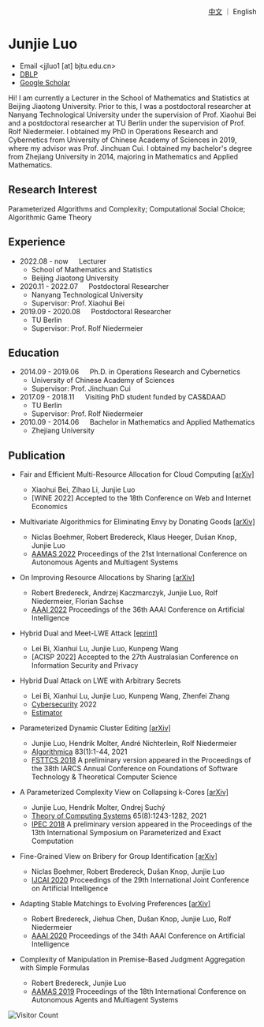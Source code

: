<p align="right"> <a href="/index-ch.html">中文</a> ｜ English </p>

# Junjie Luo
- Email <jjluo1 [at] bjtu.edu.cn>
- [DBLP](https://dblp.org/pid/69/7067.html)
- [Google Scholar](https://scholar.google.com.ph/citations?user=_OpGl-oAAAAJ&hl=fil)

Hi! I am currently a Lecturer in the School of Mathematics and Statistics at Beijing Jiaotong University. Prior to this, I was a postdoctoral researcher at Nanyang Technological University under the supervision of Prof. Xiaohui Bei and a postdoctoral researcher at TU Berlin under the supervision of Prof. Rolf Niedermeier. I obtained my PhD in Operations Research and Cybernetics from University of Chinese Academy of Sciences in 2019, where my advisor was Prof. Jinchuan Cui. I obtained my bachelor's degree from Zhejiang University in 2014, majoring in Mathematics and Applied Mathematics.

## Research Interest
Parameterized Algorithms and Complexity; Computational Social Choice; Algorithmic Game Theory

## Experience
- 2022.08 - now &emsp; Lecturer
  - School of Mathematics and Statistics
  - Beijing Jiaotong University
- 2020.11 - 2022.07 &emsp; Postdoctoral Researcher
  - Nanyang Technological University
  - Supervisor: Prof. Xiaohui Bei
- 2019.09 - 2020.08 &emsp; Postdoctoral Researcher
  - TU Berlin
  - Supervisor: Prof. Rolf Niedermeier

## Education
- 2014.09 - 2019.06 &emsp; Ph.D. in Operations Research and Cybernetics
  - University of Chinese Academy of Sciences
  - Supervisor: Prof. Jinchuan Cui
- 2017.09 - 2018.11 &emsp; Visiting PhD student funded by CAS&DAAD
  - TU Berlin
  - Supervisor: Prof. Rolf Niedermeier
- 2010.09 - 2014.06 &emsp; Bachelor in Mathematics and Applied Mathematics
  - Zhejiang University

## Publication
- Fair and Efficient Multi-Resource Allocation for Cloud Computing 
[[arXiv]](https://arxiv.org/pdf/2210.05237.pdf)
  - Xiaohui Bei, Zihao Li, Junjie Luo
  - [WINE 2022] Accepted to the 18th Conference on Web and Internet Economics 

- Multivariate Algorithmics for Eliminating Envy by Donating Goods
[[arXiv]](https://arxiv.org/pdf/2202.01716.pdf)
  - Niclas Boehmer, Robert Bredereck, Klaus Heeger, Dušan Knop, Junjie Luo
  - [AAMAS 2022](https://dl.acm.org/doi/10.5555/3535850.3535866) Proceedings of the 21st International Conference on Autonomous Agents and Multiagent Systems 

- On Improving Resource Allocations by Sharing
[[arXiv]](https://arxiv.org/pdf/2112.07525.pdf)
  - Robert Bredereck, Andrzej Kaczmarczyk, Junjie Luo, Rolf Niedermeier, Florian Sachse
  - [AAAI 2022](https://ojs.aaai.org/index.php/AAAI/article/view/20416) Proceedings of the 36th AAAI Conference on Artificial Intelligence 

- Hybrid Dual and Meet-LWE Attack
[[eprint]](https://eprint.iacr.org/2022/1330.pdf)
  - Lei Bi, Xianhui Lu, Junjie Luo, Kunpeng Wang
  - [ACISP 2022] Accepted to the 27th Australasian Conference on Information Security and Privacy

- Hybrid Dual Attack on LWE with Arbitrary Secrets
  - Lei Bi, Xianhui Lu, Junjie Luo, Kunpeng Wang, Zhenfei Zhang
  - [Cybersecurity]((https://link.springer.com/article/10.1186/s42400-022-00115-y)) 2022
  - [Estimator](https://github.com/BiLei121/hybrid-dual-estimator)
  
- Parameterized Dynamic Cluster Editing
[[arXiv]](https://arxiv.org/pdf/1810.06625.pdf)
  - Junjie Luo, Hendrik Molter, André Nichterlein, Rolf Niedermeier
  - [Algorithmica](https://link.springer.com/article/10.1007/s00453-020-00746-y) 83(1):1-44, 2021
  - [FSTTCS 2018](https://drops.dagstuhl.de/opus/volltexte/2018/9945/) A preliminary version appeared in the Proceedings of the 38th IARCS Annual Conference on Foundations of Software Technology & Theoretical Computer Science 

- A Parameterized Complexity View on Collapsing k-Cores
[[arXiv]](https://arxiv.org/pdf/1805.12453.pdf)
  - Junjie Luo, Hendrik Molter, Ondrej Suchý
  - [Theory of Computing Systems](https://link.springer.com/article/10.1007/s00224-021-10045-w) 65(8):1243-1282, 2021
  - [IPEC 2018](https://drops.dagstuhl.de/opus/volltexte/2019/10208/) A preliminary version appeared in the Proceedings of the 13th International Symposium on Parameterized and Exact Computation 

- Fine-Grained View on Bribery for Group Identification
[[arXiv]](https://arxiv.org/pdf/2105.08376.pdf)
  - Niclas Boehmer, Robert Bredereck, Dušan Knop, Junjie Luo
  - [IJCAI 2020](https://www.ijcai.org/proceedings/2020/10) Proceedings of the 29th International Joint Conference on Artificial Intelligence 

- Adapting Stable Matchings to Evolving Preferences
[[arXiv]](https://arxiv.org/abs/1907.01375)
  - Robert Bredereck, Jiehua Chen, Dušan Knop, Junjie Luo, Rolf Niedermeier
  - [AAAI 2020](https://ojs.aaai.org/index.php/AAAI/article/view/5550) Proceedings of the 34th AAAI Conference on Artificial Intelligence 

- Complexity of Manipulation in Premise-Based Judgment Aggregation with Simple Formulas
  - Robert Bredereck, Junjie Luo
  - [AAMAS 2019](https://dl.acm.org/doi/10.5555/3306127.3331773) Proceedings of the 18th International Conference on Autonomous Agents and Multiagent Systems 


![Visitor Count](https://profile-counter.glitch.me/luojunjie14/count.svg)
